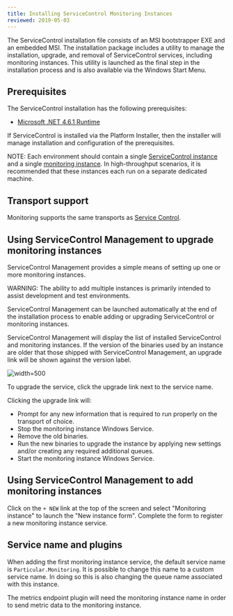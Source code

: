 ```yaml
---
title: Installing ServiceControl Monitoring Instances
reviewed: 2019-05-03
---
```


The ServiceControl installation file consists of an MSI bootstrapper EXE and an embedded MSI. The installation package includes a utility to manage the installation, upgrade, and removal of ServiceControl services, including monitoring instances. This utility is launched as the final step in the installation process and is also available via the Windows Start Menu.


## Prerequisites

The ServiceControl installation has the following prerequisites:

* [Microsoft .NET 4.6.1 Runtime](https://www.microsoft.com/en-us/download/details.aspx?id=49982)

If ServiceControl is installed via the Platform Installer, then the installer will manage installation and configuration of the prerequisites.

NOTE: Each environment should contain a single [ServiceControl instance](/servicecontrol/servicecontrol-instances/) and a single [monitoring instance](/servicecontrol/monitoring-instances/). In high-throughput scenarios, it is recommended that these instances each run on a separate dedicated machine.


## Transport support

Monitoring supports the same transports as [Service Control](/servicecontrol/installation.md#transport-support).

## Using ServiceControl Management to upgrade monitoring instances

ServiceControl Management provides a simple means of setting up one or more monitoring instances.

WARNING: The ability to add multiple instances is primarily intended to assist development and test environments.

ServiceControl Management can be launched automatically at the end of the installation process to enable adding or upgrading ServiceControl or monitoring instances.

ServiceControl Management will display the list of installed ServiceControl and monitoring instances. If the version of the binaries used by an instance are older that those shipped with ServiceControl Management, an upgrade link will be shown against the version label.

![](/servicecontrol/managementutil-upgradelink.png 'width=500')

To upgrade the service, click the upgrade link next to the service name.

Clicking the upgrade link will:

* Prompt for any new information that is required to run properly on the transport of choice.
* Stop the monitoring instance Windows Service.
* Remove the old binaries.
* Run the new binaries to upgrade the instance by applying new settings and/or creating any required additional queues.
* Start the monitoring instance Windows Service.


## Using ServiceControl Management to add monitoring instances

Click on the `+ NEW` link at the top of the screen and select "Monitoring instance" to launch the "New instance form". Complete the form to register a new monitoring instance service.


## Service name and plugins

When adding the first monitoring instance service, the default service name is `Particular.Monitoring`. It is possible to change this name to a custom service name. In doing so this is also changing the queue name associated with this instance.

The metrics endpoint plugin will need the monitoring instance name in order to send metric data to the monitoring instance.